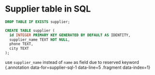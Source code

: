# Supplier table in SQL

<div class='row'>
<div class='cell-4'>

```sql {#supplier-sql-1}
DROP TABLE IF EXISTS supplier;

CREATE TABLE supplier (
  id INTEGER PRIMARY KEY GENERATED BY DEFAULT AS IDENTITY,
  supplier_name TEXT NOT NULL,
  phone TEXT,
  city TEXT
);
```

</div>
<div class='cell-2 smallest'>

use `supplier_name` instead of `name` as field due to reserved keyword {.annotation data-for=supplier-sql-1 data-line=5 .fragment data-index=1}

</div>
</div>